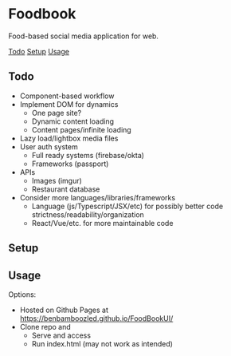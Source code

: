 # Foodbook # 
Food-based social media application for web.  


[Todo](#todo)
[Setup](#setup)
[Usage](#usage)

## Todo
- Component-based workflow
- Implement DOM for dynamics
  - One page site?
  - Dynamic content loading
  - Content pages/infinite loading
- Lazy load/lightbox media files
- User auth system
  - Full ready systems (firebase/okta)
  - Frameworks (passport)
- APIs
  - Images (imgur)
  - Restaurant database
- Consider more languages/libraries/frameworks
  - Language (js/Typescript/JSX/etc) for possibly better code strictness/readability/organization
  - React/Vue/etc. for more maintainable code
## Setup

## Usage
Options:
- Hosted on Github Pages at https://benbamboozled.github.io/FoodBookUI/
- Clone repo and
  - Serve and access
  - Run index.html (may not work as intended)